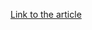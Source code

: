[Link to the article](https://cybersecuritynews.com/how-to-prioritize-threat-intelligence-alerts-in-a-high-volume-soc/)
